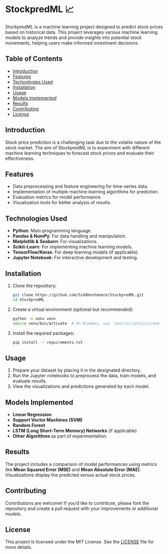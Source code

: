 
# StockpredML 📈

StockpredML is a machine learning project designed to predict stock prices based on historical data. This project leverages various machine learning models to analyze trends and provide insights into potential stock movements, helping users make informed investment decisions.

## Table of Contents

- [Introduction](#introduction)
- [Features](#features)
- [Technologies Used](#technologies-used)
- [Installation](#installation)
- [Usage](#usage)
- [Models Implemented](#models-implemented)
- [Results](#results)
- [Contributing](#contributing)
- [License](#license)

## Introduction

Stock price prediction is a challenging task due to the volatile nature of the stock market. The aim of StockpredML is to experiment with different machine learning techniques to forecast stock prices and evaluate their effectiveness.

## Features

- Data preprocessing and feature engineering for time-series data.
- Implementation of multiple machine learning algorithms for prediction.
- Evaluation metrics for model performance.
- Visualization tools for better analysis of results.

## Technologies Used

- **Python**: Main programming language.
- **Pandas & NumPy**: For data handling and manipulation.
- **Matplotlib & Seaborn**: For visualizations.
- **Scikit-Learn**: For implementing machine learning models.
- **TensorFlow/Keras**: For deep learning models (if applicable).
- **Jupyter Notebook**: For interactive development and testing.

## Installation

1. Clone the repository:
   ```bash
   git clone https://github.com/Siddheshdumre/StockpredML.git
   cd StockpredML
   ```

2. Create a virtual environment (optional but recommended):
   ```bash
   python -m venv venv
   source venv/bin/activate  # On Windows, use `venv\Scriptsctivate`
   ```

3. Install the required packages:
   ```bash
   pip install -r requirements.txt
   ```

## Usage

1. Prepare your dataset by placing it in the designated directory.
2. Run the Jupyter notebooks to preprocess the data, train models, and evaluate results.
3. View the visualizations and predictions generated by each model.

## Models Implemented

- **Linear Regression**
- **Support Vector Machines (SVM)**
- **Random Forest**
- **LSTM (Long Short-Term Memory) Networks** (if applicable)
- **Other Algorithms** as part of experimentation.

## Results

The project includes a comparison of model performances using metrics like **Mean Squared Error (MSE)** and **Mean Absolute Error (MAE)**. Visualizations display the predicted versus actual stock prices.

## Contributing

Contributions are welcome! If you’d like to contribute, please fork the repository and create a pull request with your improvements or additional models.

## License

This project is licensed under the MIT License. See the [LICENSE](LICENSE) file for more details.

